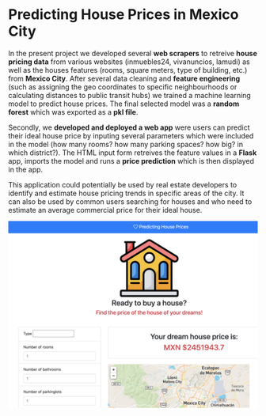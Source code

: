 # Predicting House Prices in Mexico City

In the present project we developed several **web scrapers** to retreive **house pricing data** from various websites (inmuebles24, vivanuncios, lamudi) as well as the houses features (rooms, square meters, type of building, etc.) from **Mexico City**. After several data cleaning and **feature engineering** (such as assigning the geo coordinates to specific neighbourhoods or calculating distances to public transit hubs) we trained a machine learning model to predict house prices. The final selected model was a **random forest** which was exported as a **pkl file**. 

Secondly, we **developed and deployed a web app** were users can predict their ideal house price by inputing several parameters which were included in the model (how many rooms? how many parking spaces? how big? in which district?). The HTML input form retreives the feature values in a **Flask** app, imports the model and runs a **price prediction** which is then displayed in the app. 

This application could potentially be used by real estate developers to identify and estimate house pricing trends in specific areas of the city. It can also be used by common users searching for houses and who need to estimate an average commercial price for their ideal house.

![imagen](https://raw.githubusercontent.com/martinsingla/deploy_example/master/img.png)

